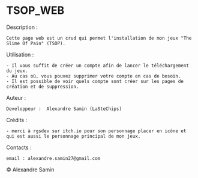 # TSOP_WEB
 
Description :

    Cette page web est un crud qui permet l'installation de mon jeux "The Slime Of Pain" (TSOP).


Utilisation :

    - Il vous suffit de créer un compte afin de lancer le téléchargement du jeux.
    - Au cas où, vous pouvez supprimer votre compte en cas de besoin.
    - Il est possible de voir quels compte sont créer sur les pages de création et de suppression.


Auteur :

    Developpeur :  Alexandre Samin (LaSteChips)


Crédits : 

    - merci à rgsdev sur itch.io pour son personnage placer en icône et qui est aussi le personnage principal de mon jeux.

Contacts : 

    email : alexandre.samin27@gmail.com

© Alexandre Samin